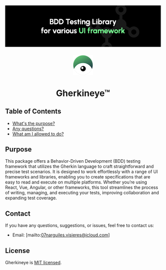 
<img 
    src="./assets/images/gherkineye.banner.830x220.png" 
    alt="Gherkineye banner"
    style="margin-bottom: 10px;" 
/>

<div align="center">
    <img 
        src="./assets/images/gherkineye.symbol.64x64.png"
        alt="Gherkineye symbol"
    />
    <h1>Gherkineye™</h1>
</div>

## Table of Contents

- [What's the purpose?](#purpose)
- [Any questions?](#contact)
- [What am I allowed to do?](#license)

## Purpose
This package offers a Behavior-Driven Development (BDD) testing framework that utilizes the Gherkin language to craft straightforward and precise test scenarios. It is designed to work effortlessly with a range of UI frameworks and libraries, enabling you to create specifications that are easy to read and execute on multiple platforms. Whether you’re using React, Vue, Angular, or other frameworks, this tool streamlines the process of writing, managing, and executing your tests, improving collaboration and expanding test coverage.

## Contact

If you have any questions, suggestions, or issues, feel free to contact us:
- Email: [mailto:07narguiles.visieres@icloud.com]

## License

Gherkineye is [MIT licensed](./LICENSE).